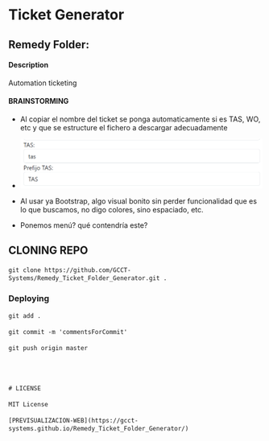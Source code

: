# Ticket Generator

## Remedy Folder:

#### Description

Automation ticketing


#### BRAINSTORMING

- Al copiar el nombre del ticket se ponga automaticamente si es TAS, WO, etc y que se estructure el fichero a descargar adecuadamente
- ![alt text](image.png)

  
- Al usar ya Bootstrap, algo visual bonito sin perder funcionalidad que es lo que buscamos, no digo colores, sino espaciado, etc.
- Ponemos menú? qué contendría este?




## CLONING REPO
```
git clone https://github.com/GCCT-Systems/Remedy_Ticket_Folder_Generator.git .
```
### Deploying
```
git add .

git commit -m 'commentsForCommit'

git push origin master




# LICENSE

MIT License

[PREVISUALIZACION-WEB](https://gcct-systems.github.io/Remedy_Ticket_Folder_Generator/)
